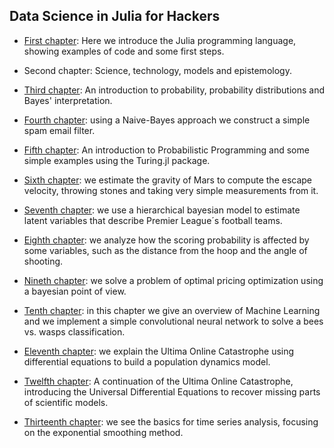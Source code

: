 ## Data Science in Julia for Hackers

* [First chapter](https://lambdaclass.com/data_science_in_julia_for_hackers//01_julia_intro.jl.html): 
 Here we introduce the Julia programming language, showing examples of code and some first steps. 

* Second chapter: Science, technology, models and epistemology. 

* [Third chapter](https://lambdaclass.com/data_science_in_julia_for_hackers/03_probability_intro.jl.html): An introduction to probability, probability distributions and Bayes' interpretation. 

* [Fourth chapter](https://lambdaclass.com/data_science_in_julia_for_hackers/04_naive_bayes.jl.html): using a Naive-Bayes approach we construct a simple spam email filter.

* [Fifth chapter](https://lambdaclass.com/data_science_in_julia_for_hackers/05_prob_prog_intro.jl.html): An introduction to Probabilistic Programming and some simple examples using the Turing.jl package.

* [Sixth chapter](https://lambdaclass.com/data_science_in_julia_for_hackers/06_gravity.jl.html): we estimate the gravity of Mars to compute the escape velocity, throwing stones and taking very simple measurements from it.

* [Seventh chapter](https://lambdaclass.com/data_science_in_julia_for_hackers/07_football_simulation.jl.html): we use a hierarchical bayesian model to estimate latent variables that describe Premier League´s football teams.

* [Eighth chapter](https://lambdaclass.com/data_science_in_julia_for_hackers/08_basketball_shots.jl.html): we analyze how the scoring probability is affected by some variables, such as the distance from the hoop and the angle of shooting.

* [Nineth chapter](https://lambdaclass.com/data_science_in_julia_for_hackers/09_optimal_pricing.jl.html): we solve a problem of optimal pricing optimization using a bayesian point of view.

* [Tenth chapter](https://lambdaclass.com/data_science_in_julia_for_hackers/10_bees_vs_wasps.jl.html): in this chapter we give an overview of Machine Learning and we implement a simple convolutional neural network to solve a bees vs. wasps classification.

* [Eleventh chapter](https://lambdaclass.com/data_science_in_julia_for_hackers/11_ultima_online.jl.html): we explain the Ultima Online Catastrophe using differential equations to build a population dynamics model.

* [Twelfth chapter](https://lambdaclass.com/data_science_in_julia_for_hackers/12_ultima_continued.jl.html): A continuation of the Ultima Online Catastrophe, introducing the Universal Differential Equations to recover missing parts of scientific models.

* [Thirteenth chapter](https://lambdaclass.com/data_science_in_julia_for_hackers/13_time_series.jl.html): we see the basics for time series analysis, focusing on the exponential smoothing method.

